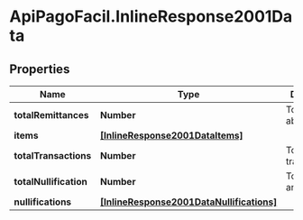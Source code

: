 # ApiPagoFacil.InlineResponse2001Data

## Properties

Name | Type | Description | Notes
------------ | ------------- | ------------- | -------------
**totalRemittances** | **Number** | Total de los abonos | [optional] 
**items** | [**[InlineResponse2001DataItems]**](InlineResponse2001DataItems.md) |  | [optional] 
**totalTransactions** | **Number** | Total de transacciones | [optional] 
**totalNullification** | **Number** | Total de anulaciones | [optional] 
**nullifications** | [**[InlineResponse2001DataNullifications]**](InlineResponse2001DataNullifications.md) |  | [optional] 


